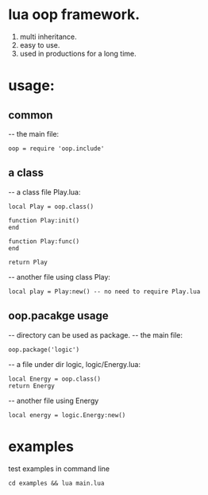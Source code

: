 # lua oop framework.

1. multi inheritance.
2. easy to use.
3. used in productions for a long time.

# usage:

## common

-- the main file:
```
oop = require 'oop.include'
```

## a class

-- a class file  Play.lua:

```
local Play = oop.class()

function Play:init()
end

function Play:func()
end

return Play
```

-- another file using class Play:

```
local play = Play:new() -- no need to require Play.lua
```

## oop.pacakge usage

-- directory can be used as package.
-- the main file:
```
oop.package('logic')
```

-- a file under dir logic, logic/Energy.lua:
```
local Energy = oop.class()
return Energy
```

-- another file using Energy
```
local energy = logic.Energy:new()
```

# examples


test examples in command line
```
cd examples && lua main.lua
```
